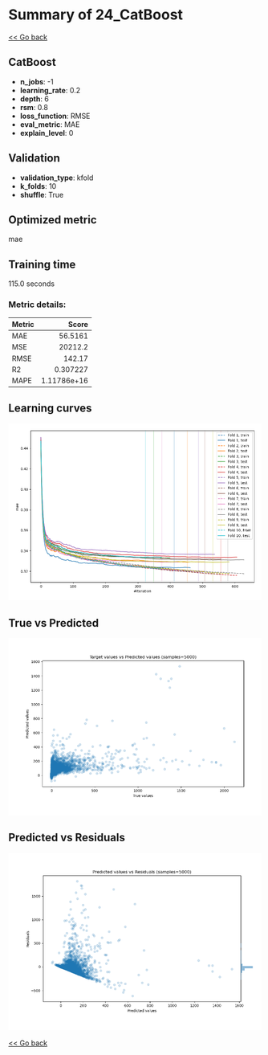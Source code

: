 # Summary of 24_CatBoost

[<< Go back](../README.md)


## CatBoost
- **n_jobs**: -1
- **learning_rate**: 0.2
- **depth**: 6
- **rsm**: 0.8
- **loss_function**: RMSE
- **eval_metric**: MAE
- **explain_level**: 0

## Validation
 - **validation_type**: kfold
 - **k_folds**: 10
 - **shuffle**: True

## Optimized metric
mae

## Training time

115.0 seconds

### Metric details:
| Metric   |           Score |
|:---------|----------------:|
| MAE      |    56.5161      |
| MSE      | 20212.2         |
| RMSE     |   142.17        |
| R2       |     0.307227    |
| MAPE     |     1.11786e+16 |



## Learning curves
![Learning curves](learning_curves.png)
## True vs Predicted

![True vs Predicted](true_vs_predicted.png)


## Predicted vs Residuals

![Predicted vs Residuals](predicted_vs_residuals.png)



[<< Go back](../README.md)
